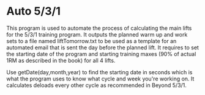 # Auto 5/3/1

This program is used to automate the process of calculating the main lifts for the 5/3/1 training program. It outputs the planned warm up and work sets to a file named liftTomorrow.txt to be used as a template for an automated email that is sent the day before the planned lift. It requires to set the starting date of the program and starting training maxes (90% of actual 1RM as described in the book) for all 4 lifts.

Use getDate(day,month,year) to find the starting date in seconds which is what the program uses to know what cycle and week you're working on. It calculates deloads every other cycle as recommended in Beyond 5/3/1.
